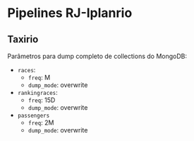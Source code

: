 # Pipelines RJ-Iplanrio

## Taxirio

Parâmetros para dump completo de collections do MongoDB:

- `races`:
  - `freq`: M
  - `dump_mode`: overwrite
- `rankingraces`:
  - `freq`: 15D
  - `dump_mode`: overwrite
- `passengers`
  - `freq`: 2M
  - `dump_mode`: overwrite

